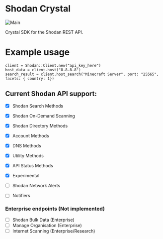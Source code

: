 # Shodan Crystal

![Main](https://github.com/PercussiveElbow/ShodanCrystalAPI/workflows/Main/badge.svg?branch=master)

Crystal SDK for the Shodan REST API.

# Example usage


```
client = Shodan::Client.new("api_key_here")
host_data = client.host("8.8.8.8")
search_result = client.host_search("Minecraft Server", port: "25565", facets: { country: 1})
```


## Current Shodan API support:

- [X] Shodan Search Methods
- [X] Shodan On-Demand Scanning
- [X] Shodan Directory Methods
- [X] Account Methods
- [X] DNS Methods
- [X] Utility Methods
- [X] API Status Methods
- [X] Experimental
- [ ] Shodan Network Alerts
- [ ] Notifiers


###  Enterprise endpoints (Not implemented)
- [ ] Shodan Bulk Data (Enterprise)
- [ ] Manage Organisation (Enterprise)
- [ ] Internet Scanning (Enterprise/Research)